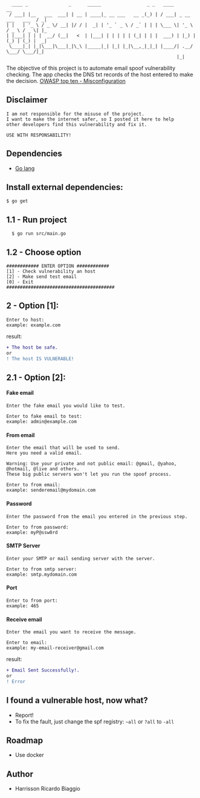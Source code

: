 
 ```
   ____ _               _      _____                 _ _   ____                     __ 
  / ___| |__   ___  ___| | __ | ____|_ __ ___   __ _(_) | / ___| _ __   ___   ___  / _|
 | |   | '_ \ / _ \/ __| |/ / |  _| | '_ ` _ \ / _` | | | \___ \| '_ \ / _ \ / _ \| |_ 
 | |___| | | |  __/ (__|   <  | |___| | | | | | (_| | | |  ___) | |_) | (_) | (_) |  _|
  \____|_| |_|\___|\___|_|\_\ |_____|_| |_| |_|\__,_|_|_| |____/| .__/ \___/ \___/|_|  
                                                                |_|                    
 ```

The objective of this project is to automate email spoof vulnerability checking.
The app checks the DNS txt records of the host entered to make the decision.
[OWASP top ten - Misconfiguration](https://owasp.org/www-project-top-ten/2017/A6_2017-Security_Misconfiguration)

## Disclaimer

```
I am not responsible for the misuse of the project.
I want to make the internet safer, so I posted it here to help 
other developers find this vulnerability and fix it.

USE WITH RESPONSABILITY!
```

## Dependencies

- [Go lang](https://golang.org/dl/)

## Install external dependencies:
```
$ go get
```


## 1.1 - Run project

```
  $ go run src/main.go
```


## 1.2 - Choose option

```
############ ENTER OPTION ############
[1] - Check vulnerability an host
[2] - Make send test email
[0] - Exit
########################################
```

## 2 - Option [1]:

```
Enter to host:
example: example.com
```

result:
```diff
+ The host be safe.
or
! The host IS VULNERABLE!
```

## 2.1 - Option [2]:

#### Fake email
```
Enter the fake email you would like to test.

Enter to fake email to test:
example: admin@example.com
```
#### From email
```
Enter the email that will be used to send.
Here you need a valid email.

Warning: Use your private and not public email: @gmail, @yahoo, @hotmail, @live and others.
These big public servers won't let you run the spoof process.

Enter to from email:
example: senderemail@mydomain.com
```
#### Password
```
Enter the password from the email you entered in the previous step.

Enter to from password:
example: myP@ssw0rd
```
#### SMTP Server
```
Enter your SMTP or mail sending server with the server.

Enter to from smtp server:
example: smtp.mydomain.com
```
#### Port
```
Enter to from port:
example: 465
```
#### Receive email
```
Enter the email you want to receive the message.

Enter to email:
example: my-email-receiver@gmail.com
```

result:
```diff
+ Email Sent Successfully!.
or
! Error
```

## I found a vulnerable host, now what?
- Report!
- To fix the fault, just change the spf registry: `~all` or `?all` to `-all`

## Roadmap
- Use docker

## Author
- Harrisson Ricardo Biaggio
